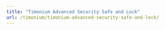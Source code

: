```yaml
---
title: "Timonium Advanced Security Safe and Lock"
url: /timonium/timonium-advanced-security-safe-and-lock/
---
```

